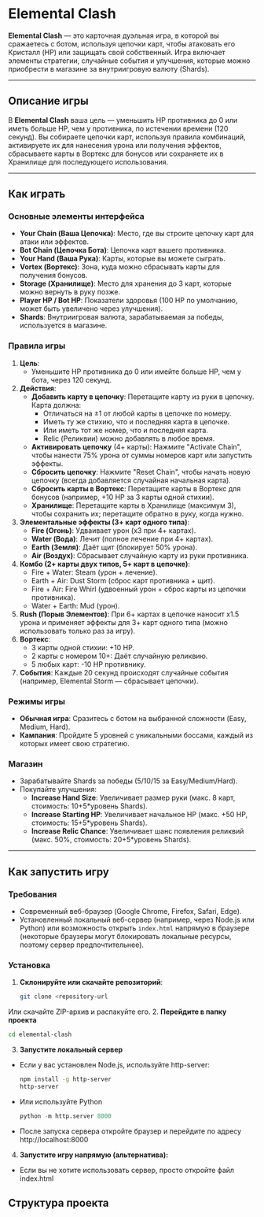 # Elemental Clash

**Elemental Clash** — это карточная дуэльная игра, в которой вы сражаетесь с ботом, используя цепочки карт, чтобы атаковать его Кристалл (HP) или защищать свой собственный. Игра включает элементы стратегии, случайные события и улучшения, которые можно приобрести в магазине за внутриигровую валюту (Shards).

---

## Описание игры

В **Elemental Clash** ваша цель — уменьшить HP противника до 0 или иметь больше HP, чем у противника, по истечении времени (120 секунд). Вы собираете цепочки карт, используя правила комбинаций, активируете их для нанесения урона или получения эффектов, сбрасываете карты в Вортекс для бонусов или сохраняете их в Хранилище для последующего использования.

---

## Как играть

### Основные элементы интерфейса
- **Your Chain (Ваша Цепочка)**: Место, где вы строите цепочку карт для атаки или эффектов.
- **Bot Chain (Цепочка Бота)**: Цепочка карт вашего противника.
- **Your Hand (Ваша Рука)**: Карты, которые вы можете сыграть.
- **Vortex (Вортекс)**: Зона, куда можно сбрасывать карты для получения бонусов.
- **Storage (Хранилище)**: Место для хранения до 3 карт, которые можно вернуть в руку позже.
- **Player HP / Bot HP**: Показатели здоровья (100 HP по умолчанию, может быть увеличено через улучшения).
- **Shards**: Внутриигровая валюта, зарабатываемая за победы, используется в магазине.

### Правила игры
1. **Цель**:
   - Уменьшите HP противника до 0 или имейте больше HP, чем у бота, через 120 секунд.
2. **Действия**:
   - **Добавить карту в цепочку**: Перетащите карту из руки в цепочку. Карта должна:
     - Отличаться на ±1 от любой карты в цепочке по номеру.
     - Иметь ту же стихию, что и последняя карта в цепочке.
     - Или иметь тот же номер, что и последняя карта.
     - Relic (Реликвии) можно добавлять в любое время.
   - **Активировать цепочку** (4+ карты): Нажмите "Activate Chain", чтобы нанести 75% урона от суммы номеров карт или запустить эффекты.
   - **Сбросить цепочку**: Нажмите "Reset Chain", чтобы начать новую цепочку (всегда добавляется случайная начальная карта).
   - **Сбросить карты в Вортекс**: Перетащите карты в Вортекс для бонусов (например, +10 HP за 3 карты одной стихии).
   - **Хранилище**: Перетащите карты в Хранилище (максимум 3), чтобы сохранить их; перетащите обратно в руку, когда нужно.
3. **Элементальные эффекты (3+ карт одного типа)**:
   - **Fire (Огонь)**: Удваивает урон (x3 при 4+ картах).
   - **Water (Вода)**: Лечит (полное лечение при 4+ картах).
   - **Earth (Земля)**: Даёт щит (блокирует 50% урона).
   - **Air (Воздух)**: Сбрасывает случайную карту из руки противника.
4. **Комбо (2+ карты двух типов, 5+ карт в цепочке)**:
   - Fire + Water: Steam (урон + лечение).
   - Earth + Air: Dust Storm (сброс карт противника + щит).
   - Fire + Air: Fire Whirl (удвоенный урон + сброс карты из цепочки противника).
   - Water + Earth: Mud (урон).
5. **Rush (Порыв Элементов)**: При 6+ картах в цепочке наносит x1.5 урона и применяет эффекты для 3+ карт одного типа (можно использовать только раз за игру).
6. **Вортекс**:
   - 3 карты одной стихии: +10 HP.
   - 2 карты с номером 10+: Даёт случайную реликвию.
   - 5 любых карт: -10 HP противнику.
7. **События**: Каждые 20 секунд происходят случайные события (например, Elemental Storm — сбрасывает цепочки).

### Режимы игры
- **Обычная игра**: Сразитесь с ботом на выбранной сложности (Easy, Medium, Hard).
- **Кампания**: Пройдите 5 уровней с уникальными боссами, каждый из которых имеет свою стратегию.

### Магазин
- Зарабатывайте Shards за победы (5/10/15 за Easy/Medium/Hard).
- Покупайте улучшения:
  - **Increase Hand Size**: Увеличивает размер руки (макс. 8 карт, стоимость: 10+5*уровень Shards).
  - **Increase Starting HP**: Увеличивает начальное HP (макс. +50 HP, стоимость: 15+5*уровень Shards).
  - **Increase Relic Chance**: Увеличивает шанс появления реликвий (макс. 50%, стоимость: 20+5*уровень Shards).

---

## Как запустить игру

### Требования
- Современный веб-браузер (Google Chrome, Firefox, Safari, Edge).
- Установленный локальный веб-сервер (например, через Node.js или Python) или возможность открыть `index.html` напрямую в браузере (некоторые браузеры могут блокировать локальные ресурсы, поэтому сервер предпочтительнее).

### Установка
1. **Склонируйте или скачайте репозиторий**:
   ```bash
   git clone <repository-url
Или скачайте ZIP-архив и распакуйте его.
2. **Перейдите в папку проекта**
   ```bash
cd elemental-clash
```
3. **Запустите локальный сервер**
- Если у вас установлен Node.js, используйте http-server:
  ```bash
  npm install -g http-server
  http-server
  ```
- Или используйте Python
  ```Python
  python -m http.server 8000
  ```
- После запуска сервера откройте браузер и перейдите по адресу http://localhost:8000
4. **Запустите игру напрямую (альтернатива):**
- Если вы не хотите использовать сервер, просто откройте файл index.html
## Структура проекта

